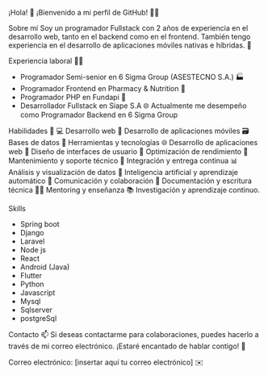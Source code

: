 ¡Hola! 👋
¡Bienvenido a mi perfil de GitHub! 👨‍💻

Sobre mí
Soy un programador Fullstack con 2 años de experiencia en el desarrollo web, tanto en el backend como en el frontend. También tengo experiencia en el desarrollo de aplicaciones móviles nativas e híbridas. 📱

Experiencia laboral 👨‍💼
- Programador Semi-senior en 6 Sigma Group (ASESTECNO S.A.) 🏭
- Programador Frontend en Pharmacy & Nutrition 🏥
- Programador PHP en Fundapi 🏢
- Desarrollador Fullstack en Siape S.A 🌐
Actualmente me desempeño como Programador Backend en 6 Sigma Group

Habilidades 🔧
💻 Desarrollo web
📱 Desarrollo de aplicaciones móviles
🗃️ Bases de datos
🔧 Herramientas y tecnologías
🌐 Desarrollo de aplicaciones web
🎨 Diseño de interfaces de usuario
🚀 Optimización de rendimiento
🧰 Mantenimiento y soporte técnico
🧩 Integración y entrega continua
📊 Análisis y visualización de datos
🤖 Inteligencia artificial y aprendizaje automático
💬 Comunicación y colaboración
📝 Documentación y escritura técnica
🧑‍🏫 Mentoring y enseñanza
📚 Investigación y aprendizaje continuo.

Skills 

- Spring boot
- Django
- Laravel
- Node js
- React
- Android (Java)
- Flutter
- Python
- Javascript
- Mysql
- Sqlserver
- postgreSql

Contacto 📫
Si deseas contactarme para colaboraciones, puedes hacerlo a través de mi correo electrónico. ¡Estaré encantado de hablar contigo! 🤝

Correo electrónico: [insertar aquí tu correo electrónico] ✉️
